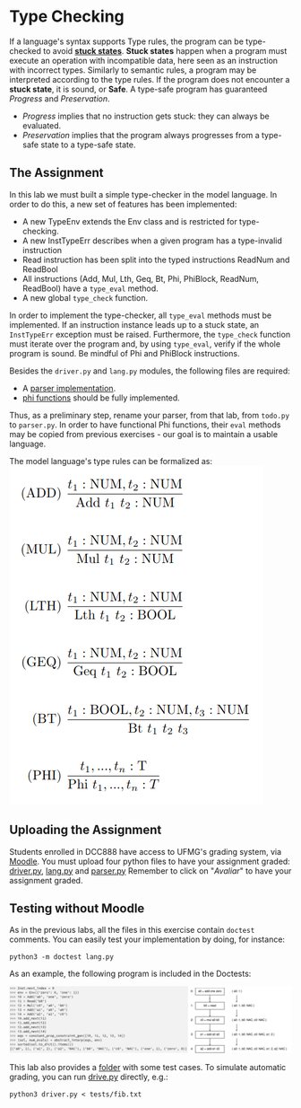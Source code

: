 # Type Checking
If a language's syntax supports Type rules, the program can be type-checked to avoid [**stuck states**](https://homepages.dcc.ufmg.br/~fernando/classes/dcc888/ementa/slides/TypeSystems.pdf). **Stuck states** happen when a program must execute an operation with incompatible data, here seen as an instruction with incorrect types. Similarly to semantic rules, a program may be interpreted according to the type rules. If the program does not encounter a **stuck state**, it is sound, or **Safe**. A type-safe program has guaranteed *Progress* and *Preservation*.

- *Progress* implies that no instruction gets stuck: they can always be evaluated.
- *Preservation* implies that the program always progresses from a type-safe state to a type-safe state.

## The Assignment
In this lab we must built a simple type-checker in the model language. In order to do this, a new set of features has been implemented:
- A new TypeEnv extends the Env class and is restricted for type-checking.
- A new InstTypeErr describes when a given program has a type-invalid instruction
- Read instruction has been split into the typed instructions ReadNum and ReadBool
- All instructions (Add, Mul, Lth, Geq, Bt, Phi, PhiBlock, ReadNum, ReadBool) have a `type_eval` method.
- A new global `type_check` function.

In order to implement the type-checker, all `type_eval` methods must be implemented. If an instruction instance leads up to a stuck state, an `InstTypeErr` exception must be raised. Furthermore, the `type_check` function must iterate over the program and, by using `type_eval`, verify if the whole program is sound. Be mindful of Phi and PhiBlock instructions.

Besides the `driver.py` and `lang.py` modules, the following files are required:
- A [parser implementation](../Parsing).
- [phi functions](../PhiFunctions) should be fully implemented.

Thus, as a preliminary step, rename your parser, from that lab, from `todo.py` to `parser.py`. In order to have functional Phi functions, their `eval` methods may be copied from previous exercises - our goal is to maintain a usable language.

The model language's type rules can be formalized as:
![Model Language Type Rules](../assets/images/typerules.png)


## Uploading the Assignment

Students enrolled in DCC888 have access to UFMG's grading system, via [Moodle](https://moodle.org/).
You must upload four python files to have your assignment graded: [driver.py](driver.py), [lang.py](lang.py) and [parser.py](parser.py)
Remember to click on "*Avaliar*" to have your assignment graded.

## Testing without Moodle

As in the previous labs, all the files in this exercise contain `doctest` comments.
You can easily test your implementation by doing, for instance:

```
python3 -m doctest lang.py
```

As an example, the following program is included in the Doctests:

![Example of doctest for dominance relation](../assets/images/constantpropexample.png)

This lab also provides a [folder](tests) with some test cases.
To simulate automatic grading, you can run [drive.py](driver.py) directly, e.g.:

```
python3 driver.py < tests/fib.txt
```
